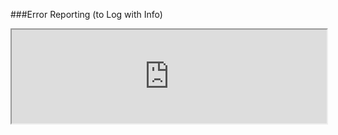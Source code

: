 ###Error Reporting (to Log with Info)
<iframe width="100%" onload="resizeIframe(this)" src="http://127.0.0.1:8888/php-error-report-log-2">
Screenshot needed
</iframe>
